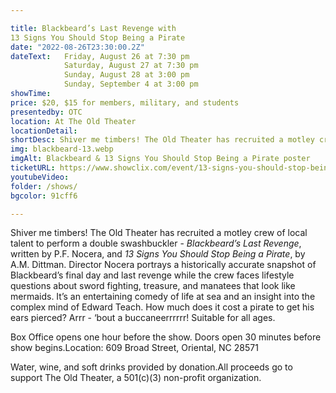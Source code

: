 ```yaml
---

title: Blackbeard’s Last Revenge with
13 Signs You Should Stop Being a Pirate
date: "2022-08-26T23:30:00.2Z"
dateText:   Friday, August 26 at 7:30 pm
            Saturday, August 27 at 7:30 pm
            Sunday, August 28 at 3:00 pm 
            Sunday, September 4 at 3:00 pm 
showTime:
price: $20, $15 for members, military, and students
presentedby: OTC
location: At The Old Theater
locationDetail: 
shortDesc: Shiver me timbers! The Old Theater has recruited a motley crew of local talent to perform a double swashbuckler - Blackbeard’s Last Revenge, written by P.F. Nocera, and 13 Signs You Should Stop Being a Pirate, by A.M. Dittman. Director Nocera portrays a historically accurate snapshot of Blackbeard’s final day and last revenge while the crew faces...
img: blackbeard-13.webp
imgAlt: Blackbeard & 13 Signs You Should Stop Being a Pirate poster
ticketURL: https://www.showclix.com/event/13-signs-you-should-stop-being-a-pirate
youtubeVideo: 
folder: /shows/
bgcolor: 91cff6

---
```



Shiver me timbers! The Old Theater has recruited a motley crew of local talent to perform a double swashbuckler - _Blackbeard’s Last Revenge_, written by P.F. Nocera, and _13 Signs You Should Stop Being a Pirate_, by A.M. Dittman. Director Nocera portrays a historically accurate snapshot of Blackbeard’s final day and last revenge while the crew faces lifestyle questions about sword fighting, treasure, and manatees that look like mermaids. It’s an entertaining comedy of life at sea and an insight into the complex mind of Edward Teach. How much does it cost a pirate to get his ears pierced? Arrr -  ‘bout a buccaneerrrrrr! Suitable for all ages. 

Box Office opens one hour before the show. Doors open 30 minutes before show begins.Location: 609 Broad Street, Oriental, NC 28571   

Water, wine, and soft drinks provided by donation.All proceeds go to support The Old Theater, a 501(c)(3) non-profit organization.

